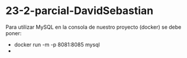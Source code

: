 # 23-2-parcial-DavidSebastian

Para utilizar MySQL en la consola de nuestro proyecto (docker) se debe poner:
- docker run -m -p 8081:8085 mysql
- 
